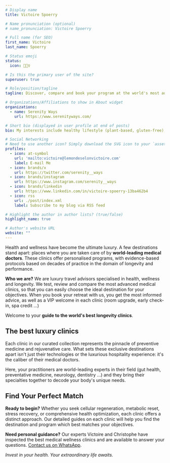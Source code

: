 ```yaml
---
# Display name
title: Victoire Spoerry

# Name pronunciation (optional)
# name_pronunciation: Victoire Spoerry

# Full name (for SEO)
first_name: Victoire
last_name: Spoerry

# Status emoji
status:
  icon: 🧘🏻‍♀️

# Is this the primary user of the site?
superuser: true

# Role/position/tagline
tagline: Discover, compare and book your program at the world's most advanced longevity clinics and wellness retreats.

# Organizations/Affiliations to show in About widget
organizations:
  - name: Serenity Ways
    url: https://www.serenityways.com/

# Short bio (displayed in user profile at end of posts)
bio: My interests include healthy lifestyle (plant-based, gluten-free), advanced longevity techniques and traditional medicines.

# Social Networking
# Need to use another icon? Simply download the SVG icon to your `assets/media/icons/` folder.
profiles:
  - icon: at-symbol
    url: 'mailto:victoire@lemondeselonvictoire.com'
    label: E-mail Me
  - icon: brands/x
    url: https://twitter.com/serenity__ways
  - icon: brands/instagram
    url: https://www.instagram.com/serenity__ways
  - icon: brands/linkedin
    url: https://www.linkedin.com/in/victoire-spoerry-13ba462b4
  - icon: rss
    url: ./post/index.xml
    label: Subscribe to my blog via RSS feed

# Highlight the author in author lists? (true/false)
highlight_name: true

# Author's website URL
website: ""
---
```


 Health and wellness have become the ultimate luxury. A few destinations stand apart: places where you are taken care of by **world-leading medical doctors**. These clinics offer personalised programs, with evidence-based protocols based on decades of practice in the domain of longevity and performance. 

**Who we are?** We are luxury travel advisors specialised in health, wellness and longevity. We test, review and compare the most advanced medical clinics, so that you can easily choose the ideal destination for your objectives. When you book your retreat with us, you get the most informed advice, as well as a VIP welcome in each clinic (room upgrade, early check-in, spa credit ...)

Welcome to your **guide to the world's best longevity clinics**.

## The best luxury clinics

Each clinic in our curated collection represents the pinnacle of preventive medicine and rejuvenative care. What sets these exclusive destinations apart isn't just their technologies or the luxurious hospitality experience: it's the caliber of their medical doctors. 

Here, your practitioners are world-leading experts in their field (gut health, preventative medicine, neurology, dentistry ...) and they bring their specialties together to decode your body's unique needs. 

## Find Your Perfect Match

**Ready to begin?** Whether you seek cellular regeneration, metabolic reset, stress recovery, or comprehensive health optimization, each clinic offers a distinct approach. Our detailed guides on each clinic will help you find the destination and program which best matches your objectives.

**Need personal guidance?** Our experts Victoire and Christophe have inspected the best medical wellness clinics and are available to answer your questions. [Contact us on WhatsApp](https://wa.me/33786553455).

*Invest in your health. Your extraordinary life awaits.*